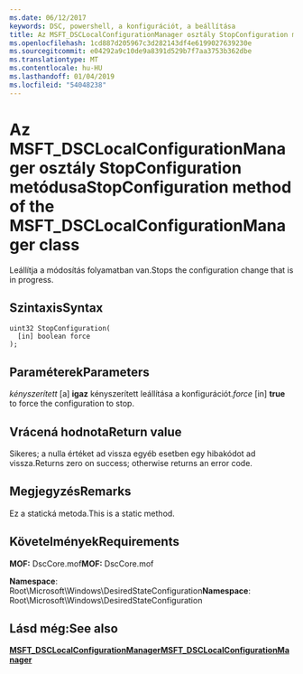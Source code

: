 ```yaml
---
ms.date: 06/12/2017
keywords: DSC, powershell, a konfigurációt, a beállítása
title: Az MSFT_DSCLocalConfigurationManager osztály StopConfiguration metódusa
ms.openlocfilehash: 1cd887d205967c3d282143df4e6199027639230e
ms.sourcegitcommit: e04292a9c10de9a8391d529b7f7aa3753b362dbe
ms.translationtype: MT
ms.contentlocale: hu-HU
ms.lasthandoff: 01/04/2019
ms.locfileid: "54048238"
---
```

# <a name="stopconfiguration-method-of-the-msftdsclocalconfigurationmanager-class"></a><span data-ttu-id="a090f-103">Az MSFT_DSCLocalConfigurationManager osztály StopConfiguration metódusa</span><span class="sxs-lookup"><span data-stu-id="a090f-103">StopConfiguration method of the MSFT_DSCLocalConfigurationManager class</span></span>

<span data-ttu-id="a090f-104">Leállítja a módosítás folyamatban van.</span><span class="sxs-lookup"><span data-stu-id="a090f-104">Stops the configuration change that is in progress.</span></span>

## <a name="syntax"></a><span data-ttu-id="a090f-105">Szintaxis</span><span class="sxs-lookup"><span data-stu-id="a090f-105">Syntax</span></span>

```mof
uint32 StopConfiguration(
  [in] boolean force
);
```

## <a name="parameters"></a><span data-ttu-id="a090f-106">Paraméterek</span><span class="sxs-lookup"><span data-stu-id="a090f-106">Parameters</span></span>

<span data-ttu-id="a090f-107">*kényszerített* \[a\] **igaz** kényszerített leállítása a konfigurációt.</span><span class="sxs-lookup"><span data-stu-id="a090f-107">*force* \[in\] **true** to force the configuration to stop.</span></span>

## <a name="return-value"></a><span data-ttu-id="a090f-108">Vrácená hodnota</span><span class="sxs-lookup"><span data-stu-id="a090f-108">Return value</span></span>

<span data-ttu-id="a090f-109">Sikeres; a nulla értéket ad vissza egyéb esetben egy hibakódot ad vissza.</span><span class="sxs-lookup"><span data-stu-id="a090f-109">Returns zero on success; otherwise returns an error code.</span></span>

## <a name="remarks"></a><span data-ttu-id="a090f-110">Megjegyzés</span><span class="sxs-lookup"><span data-stu-id="a090f-110">Remarks</span></span>

<span data-ttu-id="a090f-111">Ez a statická metoda.</span><span class="sxs-lookup"><span data-stu-id="a090f-111">This is a static method.</span></span>

## <a name="requirements"></a><span data-ttu-id="a090f-112">Követelmények</span><span class="sxs-lookup"><span data-stu-id="a090f-112">Requirements</span></span>

<span data-ttu-id="a090f-113">**MOF:** DscCore.mof</span><span class="sxs-lookup"><span data-stu-id="a090f-113">**MOF:** DscCore.mof</span></span>

<span data-ttu-id="a090f-114">**Namespace**: Root\Microsoft\Windows\DesiredStateConfiguration</span><span class="sxs-lookup"><span data-stu-id="a090f-114">**Namespace**: Root\Microsoft\Windows\DesiredStateConfiguration</span></span>

## <a name="see-also"></a><span data-ttu-id="a090f-115">Lásd még:</span><span class="sxs-lookup"><span data-stu-id="a090f-115">See also</span></span>

[<span data-ttu-id="a090f-116">**MSFT_DSCLocalConfigurationManager**</span><span class="sxs-lookup"><span data-stu-id="a090f-116">**MSFT_DSCLocalConfigurationManager**</span></span>](msft-dsclocalconfigurationmanager.md)